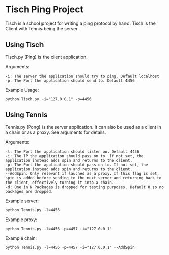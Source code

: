 # Tisch Ping Project

Tisch is a school project for writing a ping protocol by hand.
Tisch is the Client with Tennis being the server.

## Using Tisch

Tisch.py (Ping) is the client application.

Arguments:
```
-i: The server the application should try to ping. Default localhost
-p: The Port the application should send to. Default 4456
```
Example Usage:
```
python Tisch.py -i="127.0.0.1" -p=4456
```

## Using Tennis

Tennis.py (Pong) is the server application. It can also be used as a client in a chain or as a proxy. See arguments for details.

Arguments:
```
-l: The Port the application should listen on. Default 4456
-i: The IP the application should pass on to. If not set, the application instead adds spin and returns to the client.
-p: The Port the application should pass on to. If not set, the application instead adds spin and returns to the client.
--AddSpin: Only relevant if lauched as a proxy. If this flag is set, spin is added before sending to the next server and returning back to the client, effectively turning it into a chain.
-d: One in N Packages is dropped for testing purposes. Default 0 so no packages are dropped.
```
Example server:
```
python Tennis.py -l=4456
```
Example proxy:
```
python Tennis.py -l=4456 -p=4457 -i="127.0.0.1"
```
Example chain:
```
python Tennis.py -l=4456 -p=4457 -i="127.0.0.1" --AddSpin
```
